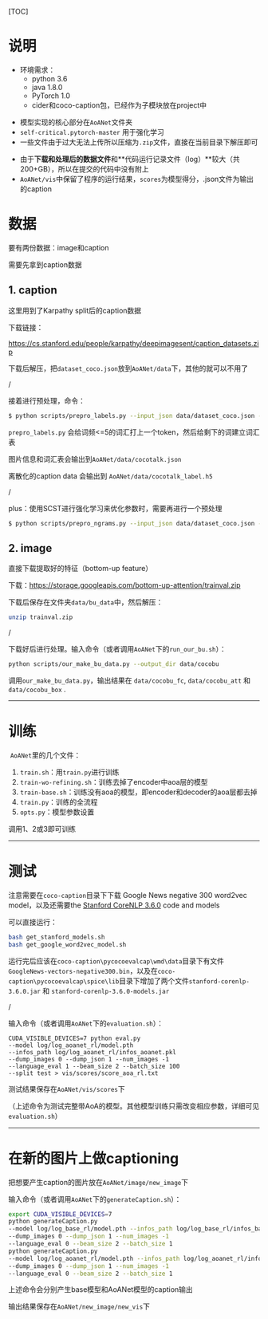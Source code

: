 [TOC]

# 说明

* 环境需求：
  * python 3.6
  * java 1.8.0
  * PyTorch 1.0
  * cider和coco-caption包，已经作为子模块放在project中


- 模型实现的核心部分在`AoANet`文件夹
- `self-critical.pytorch-master` 用于强化学习
- 一些文件由于过大无法上传所以压缩为`.zip`文件，直接在当前目录下解压即可

* 由于**下载和处理后的数据文件**和**代码运行记录文件（log）**较大（共200+GB），所以在提交的代码中没有附上
* `AoANet/vis`中保留了程序的运行结果，`scores`为模型得分，.json文件为输出的caption

# 数据

要有两份数据：image和caption

需要先拿到caption数据

## 1. caption

这里用到了Karpathy split后的caption数据

下载链接：

https://cs.stanford.edu/people/karpathy/deepimagesent/caption_datasets.zip

下载后解压，把`dataset_coco.json`放到`AoANet/data`下，其他的就可以不用了

/

接着进行预处理，命令：

```bash
$ python scripts/prepro_labels.py --input_json data/dataset_coco.json --output_json data/cocotalk.json --output_h5 data/cocotalk
```

`prepro_labels.py` 会给词频<=5的词汇打上一个token，然后给剩下的词建立词汇表

图片信息和词汇表会输出到`AoANet/data/cocotalk.json` 

离散化的caption data 会输出到 `AoANet/data/cocotalk_label.h5`

/

plus：使用SCST进行强化学习来优化参数时，需要再进行一个预处理

```sh
$ python scripts/prepro_ngrams.py --input_json data/dataset_coco.json --dict_json data/cocotalk.json --output_pkl data/coco-train --split train
```

## 2. image

直接下载提取好的特征（bottom-up feature）

下载：https://storage.googleapis.com/bottom-up-attention/trainval.zip

下载后保存在文件夹`data/bu_data`中，然后解压：

```sh
unzip trainval.zip
```

/

下载好后进行处理。输入命令（或者调用`AoANet`下的`run_our_bu.sh`）：

```sh
python scripts/our_make_bu_data.py --output_dir data/cocobu
```

调用`our_make_bu_data.py`，输出结果在 `data/cocobu_fc`, `data/cocobu_att` 和 `data/cocobu_box` .

------

# 训练

​	`AoANet`里的几个文件：

1. `train.sh`：用`train.py`进行训练
2. `train-wo-refining.sh`：训练去掉了encoder中aoa层的模型
3. `train-base.sh`：训练没有aoa的模型，即encoder和decoder的aoa层都去掉
4. `train.py`：训练的全流程
5. `opts.py`：模型参数设置

调用1、2或3即可训练

------

# 测试

注意需要在`coco-caption`目录下下载 Google News negative 300 word2vec model，以及还需要the [Stanford CoreNLP 3.6.0](http://stanfordnlp.github.io/CoreNLP/index.html) code and models

可以直接运行：

```sh
bash get_stanford_models.sh
bash get_google_word2vec_model.sh
```

运行完后应该在`coco-caption\pycocoevalcap\wmd\data`目录下有文件 `GoogleNews-vectors-negative300.bin`，以及在`coco-caption\pycocoevalcap\spice\lib`目录下增加了两个文件`stanford-corenlp-3.6.0.jar` 和 `stanford-corenlp-3.6.0-models.jar`

/

输入命令（或者调用`AoANet`下的`evaluation.sh`）：

```SH
CUDA_VISIBLE_DEVICES=7 python eval.py 
--model log/log_aoanet_rl/model.pth 
--infos_path log/log_aoanet_rl/infos_aoanet.pkl  
--dump_images 0 --dump_json 1 --num_images -1 
--language_eval 1 --beam_size 2 --batch_size 100 
--split test > vis/scores/score_aoa_rl.txt
```

测试结果保存在`AoANet/vis/scores`下

（上述命令为测试完整带AoA的模型。其他模型训练只需改变相应参数，详细可见`evaluation.sh`）

------

# 在新的图片上做captioning

把想要产生caption的图片放在`AoANet/image/new_image`下

输入命令（或者调用`AoANet`下的`generateCaption.sh`）：

```sh
export CUDA_VISIBLE_DEVICES=7 
python generateCaption.py 
--model log/log_base_rl/model.pth --infos_path log/log_base_rl/infos_base.pkl  
--dump_images 0 --dump_json 1 --num_images -1 
--language_eval 0 --beam_size 2 --batch_size 1
python generateCaption.py 
--model log/log_aoanet_rl/model.pth --infos_path log/log_aoanet_rl/infos_aoanet.pkl  
--dump_images 0 --dump_json 1 --num_images -1 
--language_eval 0 --beam_size 2 --batch_size 1
```

上述命令会分别产生base模型和AoANet模型的caption输出

输出结果保存在`AoANet/new_image/new_vis`下
